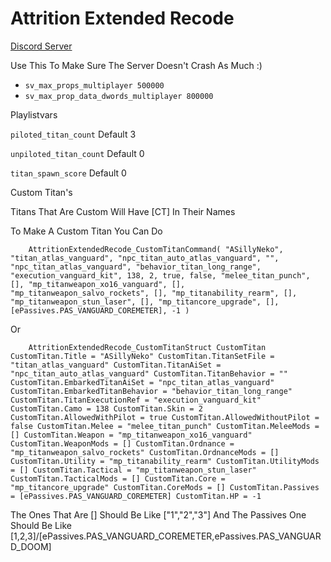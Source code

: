 # Attrition Extended Recode

[Discord Server](https://ds.asillyneko.dev)

Use This To Make Sure The Server Doesn't Crash As Much :)

- `sv_max_props_multiplayer 500000` 
- `sv_max_prop_data_dwords_multiplayer 800000` 

Playlistvars 

`piloted_titan_count` Default 3

`unpiloted_titan_count` Default 0

`titan_spawn_score` Default 0

Custom Titan's

Titans That Are Custom Will Have [CT] In Their Names

To Make A Custom Titan You Can Do

`    AttritionExtendedRecode_CustomTitanCommand( "ASillyNeko", "titan_atlas_vanguard", "npc_titan_auto_atlas_vanguard", "", "npc_titan_atlas_vanguard", "behavior_titan_long_range", "execution_vanguard_kit", 138, 2, true, false, "melee_titan_punch", [], "mp_titanweapon_xo16_vanguard", [], "mp_titanweapon_salvo_rockets", [], "mp_titanability_rearm", [], "mp_titanweapon_stun_laser", [], "mp_titancore_upgrade", [], [ePassives.PAS_VANGUARD_COREMETER], -1 )`

Or

`    AttritionExtendedRecode_CustomTitanStruct CustomTitan
    CustomTitan.Title = "ASillyNeko"
    CustomTitan.TitanSetFile = "titan_atlas_vanguard"
    CustomTitan.TitanAiSet = "npc_titan_auto_atlas_vanguard"
    CustomTitan.TitanBehavior = ""
    CustomTitan.EmbarkedTitanAiSet = "npc_titan_atlas_vanguard"
    CustomTitan.EmbarkedTitanBehavior = "behavior_titan_long_range"
    CustomTitan.TitanExecutionRef = "execution_vanguard_kit"
    CustomTitan.Camo = 138
    CustomTitan.Skin = 2
    CustomTitan.AllowedWithPilot = true
    CustomTitan.AllowedWithoutPilot = false
    CustomTitan.Melee = "melee_titan_punch"
    CustomTitan.MeleeMods = []
    CustomTitan.Weapon = "mp_titanweapon_xo16_vanguard"
    CustomTitan.WeaponMods = []
    CustomTitan.Ordnance = "mp_titanweapon_salvo_rockets"
    CustomTitan.OrdnanceMods = []
    CustomTitan.Utility = "mp_titanability_rearm"
    CustomTitan.UtilityMods = []
    CustomTitan.Tactical = "mp_titanweapon_stun_laser"
    CustomTitan.TacticalMods = []
    CustomTitan.Core = "mp_titancore_upgrade"
    CustomTitan.CoreMods = []
    CustomTitan.Passives = [ePassives.PAS_VANGUARD_COREMETER]
    CustomTitan.HP = -1`

The Ones That Are [] Should Be Like ["1","2","3"] And The Passives One Should Be Like [1,2,3]/[ePassives.PAS_VANGUARD_COREMETER,ePassives.PAS_VANGUARD_DOOM]
